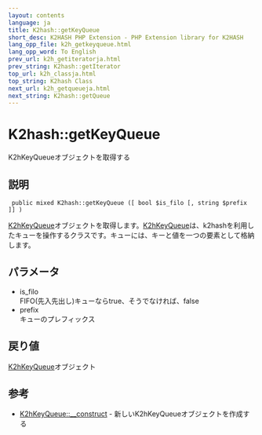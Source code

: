 ```yaml
---
layout: contents
language: ja
title: K2hash::getKeyQueue
short_desc: K2HASH PHP Extension - PHP Extension library for K2HASH
lang_opp_file: k2h_getkeyqueue.html
lang_opp_word: To English
prev_url: k2h_getiteratorja.html
prev_string: K2hash::getIterator
top_url: k2h_classja.html
top_string: K2hash Class
next_url: k2h_getqueueja.html
next_string: K2hash::getQueue
---
```


# K2hash::getKeyQueue
K2hKeyQueueオブジェクトを取得する

## 説明

```
 public mixed K2hash::getKeyQueue ([ bool $is_filo [, string $prefix ]] )
```

[K2hKeyQueue](k2hkq_classja.html)オブジェクトを取得します。[K2hKeyQueue](k2hkq_classja.html)は、k2hashを利用したキューを操作するクラスです。キューには、キーと値を一つの要素として格納します。 

## パラメータ
- is_filo  
FIFO(先入先出し)キューならtrue、そうでなければ、false
- prefix  
キューのプレフィックス

## 戻り値
[K2hKeyQueue](k2hkq_classja.html)オブジェクト 

## 参考
- [K2hKeyQueue::__construct](k2hkq_construct.html) - 新しいK2hKeyQueueオブジェクトを作成する
